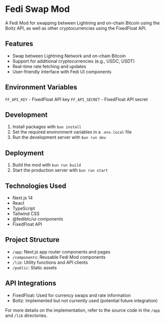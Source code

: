 # Fedi Swap Mod

A Fedi Mod for swapping between Lightning and on-chain Bitcoin using the Boltz API, as well as other cryptocurrencies using the FixedFloat API.

## Features

- Swap between Lightning Network and on-chain Bitcoin
- Support for additional cryptocurrencies (e.g., USDC, USDT)
- Real-time rate fetching and updates
- User-friendly interface with Fedi UI components

## Environment Variables

`FF_API_KEY` - FixedFloat API key
`FF_API_SECRET` - FixedFloat API secret

## Development

1. Install packages with `bun install`
2. Set the required environment variables in a `.env.local` file
3. Run the development server with `bun run dev`

## Deployment

1. Build the mod with `bun run build`
2. Start the production server with `bun run start`

## Technologies Used

- Next.js 14
- React
- TypeScript
- Tailwind CSS
- @fedibtc/ui components
- FixedFloat API

## Project Structure

- `/app`: Next.js app router components and pages
- `/components`: Reusable Fedi Mod components
- `/lib`: Utility functions and API clients
- `/public`: Static assets

## API Integrations

- FixedFloat: Used for currency swaps and rate information
- Boltz: Implemented but not currently used (potential future integration)

For more details on the implementation, refer to the source code in the `/app` and `/lib` directories.
